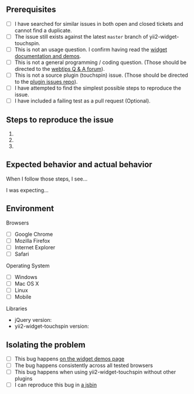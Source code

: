 ## Prerequisites

- [ ] I have searched for similar issues in both open and closed tickets and cannot find a duplicate.
- [ ] The issue still exists against the latest `master` branch of yii2-widget-touchspin.
- [ ] This is not an usage question. I confirm having read the [widget documentation and demos](http://demos.krajee.com/widget-details/touchspin).
- [ ] This is not a general programming / coding question. (Those should be directed to the [webtips Q & A forum](http://webtips.krajee.com/questions)).
- [ ] This is not a source plugin (touchspin) issue. (Those should be directed to the [plugin issues repo](https://github.com/touchspin/touchspin/search?q=&type=Issues)).
- [ ] I have attempted to find the simplest possible steps to reproduce the issue.
- [ ] I have included a failing test as a pull request (Optional).

## Steps to reproduce the issue

1.
2.
3.

## Expected behavior and actual behavior

When I follow those steps, I see...

I was expecting...

## Environment

Browsers

- [ ] Google Chrome
- [ ] Mozilla Firefox
- [ ] Internet Explorer
- [ ] Safari

Operating System

- [ ] Windows
- [ ] Mac OS X
- [ ] Linux
- [ ] Mobile

Libraries

- jQuery version:
- yii2-widget-touchspin version:

## Isolating the problem

- [ ] This bug happens [on the widget demos page](http://demos.krajee.com/widget-details/touchspin)
- [ ] The bug happens consistently across all tested browsers
- [ ] This bug happens when using yii2-widget-touchspin without other plugins
- [ ] I can reproduce this bug in [a jsbin](https://jsbin.com/)